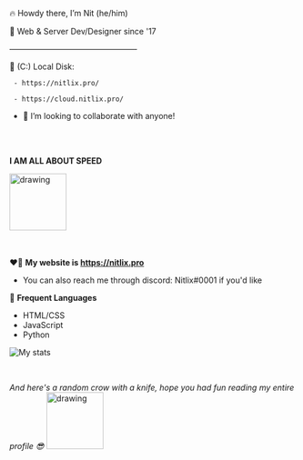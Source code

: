 
🔥 Howdy there, I’m Nit (he/him)

🎉 Web & Server Dev/Designer since '17

————————————————

📁 (C:) Local Disk:

     - https://nitlix.pro/
     
     - https://cloud.nitlix.pro/
     
- 💞️ I’m looking to collaborate with anyone!





<br><br>

**I AM ALL ABOUT SPEED**

[<img src="https://cdn.discordapp.com/banners/567641525706686474/a_c2345de8cbc20af0dff2bc17d1e591de.gif" alt="drawing" height="100"/>](https://cdn.discordapp.com/banners/567641525706686474/a_c2345de8cbc20af0dff2bc17d1e591de.gif?size=512)




<br><br>
❤️‍🔥 **My website is https://nitlix.pro**
- You can also reach me through discord: Nitlix#0001 if you'd like

💛 **Frequent Languages**
- HTML/CSS
- JavaScript
- Python


![My stats](https://github-readme-stats.vercel.app/api?username=nitlix&show_icons=true&theme=vision-friendly-dark)

<br>

*And here's a random crow with a knife, hope you had fun reading my entire profile 😎*
<img src="https://i.cbc.ca/1.3600308.1464220798!/fileImage/httpImage/image.jpg_gen/derivatives/original_620/canuck-the-crow-with-a-knife.jpg" alt="drawing" height="100"/>
